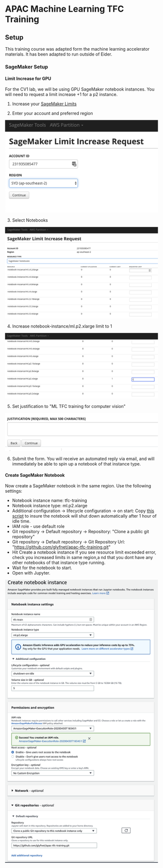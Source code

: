# APAC Machine Learning TFC Training 

## Setup

This training course was adapted form the machine learning accelerator materials. It has been adapted to run outside of Eider.

### SageMaker Setup

#### Limit Increase for GPU

For the CV1 lab, we will be using GPU SageMaker notebook instances. You will need to request a limit increase +1 for a p2 instance.

1. Increase your [SageMaker Limits](https://sagemaker-tools.corp.amazon.com/limits)

2. Enter your account and preferred region

![Account and Region](img/limit_increase_screen1.png)

3. Select Notebooks

![Select Notebooks](img/limit_increase_screen2.png)

4. Increase notebook-instance/ml.p2.xlarge limit to 1

![Increase Limit](img/limit_increase_screen3.png)

5. Set justification to "ML TFC training for computer vision"

![Set Justification](img/limit_increase_screen4.png)

6. Submit the form. You will receive an automated reply via email, and will immediately be able to spin up a notebook of that instance type.


#### Create SageMaker Notebook
Now create a SageMaker notebook in the same region. Use the following settings:
* Notebook instance name: tfc-training
* Notebook instance type: ml.p2.xlarge
* Additional configuration -> lifecycle configuration -> on start: Copy [this script](https://raw.githubusercontent.com/aws-samples/amazon-sagemaker-notebook-instance-lifecycle-config-samples/master/scripts/auto-stop-idle/on-start.sh) to insure the notebook will shut down automatically after 1 hour of idle time. 
* IAM role - use default role
* Git repository -> Default repository -> Repository: "Clone a public git repository"
* Git repository -> Default repository -> Git Repository Url: "https://github.com/glyfnet/apac-tfc-training.git"
* Hit Create a notebook instance
If you see resource limit exceeded error, check you increased limits in same region,a nd that you dont have any other notebooks of that instance type running.
* Wait for the notebook to start. 
* Open with Jupyter. 


![Create Notebook](img/notebook_screen1.png)